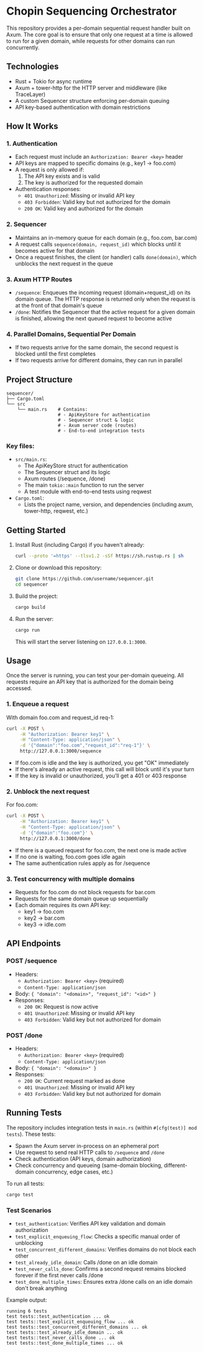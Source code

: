 # Chopin Sequencing Orchestrator

This repository provides a per-domain sequential request handler built on Axum. The core goal is to ensure that only one request at a time is allowed to run for a given domain, while requests for other domains can run concurrently.

## Technologies

- Rust + Tokio for async runtime
- Axum + tower-http for the HTTP server and middleware (like TraceLayer)
- A custom Sequencer structure enforcing per-domain queuing
- API key-based authentication with domain restrictions

## How It Works

### 1. Authentication
- Each request must include an `Authorization: Bearer <key>` header
- API keys are mapped to specific domains (e.g., key1 -> foo.com)
- A request is only allowed if:
  1. The API key exists and is valid
  2. The key is authorized for the requested domain
- Authentication responses:
  - `401 Unauthorized`: Missing or invalid API key
  - `403 Forbidden`: Valid key but not authorized for the domain
  - `200 OK`: Valid key and authorized for the domain

### 2. Sequencer
- Maintains an in-memory queue for each domain (e.g., foo.com, bar.com)
- A request calls `sequence(domain, request_id)` which blocks until it becomes active for that domain
- Once a request finishes, the client (or handler) calls `done(domain)`, which unblocks the next request in the queue

### 3. Axum HTTP Routes
- `/sequence`: Enqueues the incoming request (domain+request_id) on its domain queue. The HTTP response is returned only when the request is at the front of that domain's queue
- `/done`: Notifies the Sequencer that the active request for a given domain is finished, allowing the next queued request to become active

### 4. Parallel Domains, Sequential Per Domain
- If two requests arrive for the same domain, the second request is blocked until the first completes
- If two requests arrive for different domains, they can run in parallel

## Project Structure

```
sequencer/
├── Cargo.toml
└── src
    └── main.rs    # Contains:
                   # - ApiKeyStore for authentication
                   # - Sequencer struct & logic
                   # - Axum server code (routes)
                   # - End-to-end integration tests
```

### Key files:
- `src/main.rs`:
  - The ApiKeyStore struct for authentication
  - The Sequencer struct and its logic
  - Axum routes (/sequence, /done)
  - The main `tokio::main` function to run the server
  - A test module with end-to-end tests using reqwest
- `Cargo.toml`:
  - Lists the project name, version, and dependencies (including axum, tower-http, reqwest, etc.)

## Getting Started

1. Install Rust (including Cargo) if you haven't already:
   ```bash
   curl --proto '=https' --tlsv1.2 -sSf https://sh.rustup.rs | sh
   ```

2. Clone or download this repository:
   ```bash
   git clone https://github.com/username/sequencer.git
   cd sequencer
   ```

3. Build the project:
   ```bash
   cargo build
   ```

4. Run the server:
   ```bash
   cargo run
   ```
   This will start the server listening on `127.0.0.1:3000`.

## Usage

Once the server is running, you can test your per-domain queueing. All requests require an API key that is authorized for the domain being accessed.

### 1. Enqueue a request
With domain foo.com and request_id req-1:
```bash
curl -X POST \
     -H "Authorization: Bearer key1" \
     -H "Content-Type: application/json" \
     -d '{"domain":"foo.com","request_id":"req-1"}' \
     http://127.0.0.1:3000/sequence
```
- If foo.com is idle and the key is authorized, you get "OK" immediately
- If there's already an active request, this call will block until it's your turn
- If the key is invalid or unauthorized, you'll get a 401 or 403 response

### 2. Unblock the next request
For foo.com:
```bash
curl -X POST \
     -H "Authorization: Bearer key1" \
     -H "Content-Type: application/json" \
     -d '{"domain":"foo.com"}' \
     http://127.0.0.1:3000/done
```
- If there is a queued request for foo.com, the next one is made active
- If no one is waiting, foo.com goes idle again
- The same authentication rules apply as for /sequence

### 3. Test concurrency with multiple domains
- Requests for foo.com do not block requests for bar.com
- Requests for the same domain queue up sequentially
- Each domain requires its own API key:
  - key1 -> foo.com
  - key2 -> bar.com
  - key3 -> idle.com

## API Endpoints

### POST /sequence
- Headers:
  - `Authorization: Bearer <key>` (required)
  - `Content-Type: application/json`
- Body: `{ "domain": "<domain>", "request_id": "<id>" }`
- Responses:
  - `200 OK`: Request is now active
  - `401 Unauthorized`: Missing or invalid API key
  - `403 Forbidden`: Valid key but not authorized for domain

### POST /done
- Headers:
  - `Authorization: Bearer <key>` (required)
  - `Content-Type: application/json`
- Body: `{ "domain": "<domain>" }`
- Responses:
  - `200 OK`: Current request marked as done
  - `401 Unauthorized`: Missing or invalid API key
  - `403 Forbidden`: Valid key but not authorized for domain

## Running Tests

The repository includes integration tests in `main.rs` (within `#[cfg(test)] mod tests`). These tests:
- Spawn the Axum server in-process on an ephemeral port
- Use reqwest to send real HTTP calls to `/sequence` and `/done`
- Check authentication (API keys, domain authorization)
- Check concurrency and queueing (same-domain blocking, different-domain concurrency, edge cases, etc.)

To run all tests:
```bash
cargo test
```

### Test Scenarios
- `test_authentication`: Verifies API key validation and domain authorization
- `test_explicit_enqueuing_flow`: Checks a specific manual order of unblocking
- `test_concurrent_different_domains`: Verifies domains do not block each other
- `test_already_idle_domain`: Calls /done on an idle domain
- `test_never_calls_done`: Confirms a second request remains blocked forever if the first never calls /done
- `test_done_multiple_times`: Ensures extra /done calls on an idle domain don't break anything

Example output:
```
running 6 tests
test tests::test_authentication ... ok
test tests::test_explicit_enqueuing_flow ... ok
test tests::test_concurrent_different_domains ... ok
test tests::test_already_idle_domain ... ok
test tests::test_never_calls_done ... ok
test tests::test_done_multiple_times ... ok
```